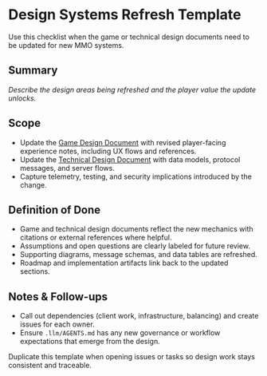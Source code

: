# Design Systems Refresh Template

Use this checklist when the game or technical design documents need to be updated for new MMO systems.

## Summary
_Describe the design areas being refreshed and the player value the update unlocks._

## Scope
- Update the [Game Design Document](game-design-document.md) with revised player-facing experience notes, including UX flows and references.
- Update the [Technical Design Document](../../architecture/technical-design-document.md) with data models, protocol messages, and server flows.
- Capture telemetry, testing, and security implications introduced by the change.

## Definition of Done
- Game and technical design documents reflect the new mechanics with citations or external references where helpful.
- Assumptions and open questions are clearly labeled for future review.
- Supporting diagrams, message schemas, and data tables are refreshed.
- Roadmap and implementation artifacts link back to the updated sections.

## Notes & Follow-ups
- Call out dependencies (client work, infrastructure, balancing) and create issues for each owner.
- Ensure `.llm/AGENTS.md` has any new governance or workflow expectations that emerge from the design.

Duplicate this template when opening issues or tasks so design work stays consistent and traceable.
